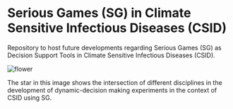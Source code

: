 # Serious Games (SG) in Climate Sensitive Infectious Diseases (CSID)

Repository to host future developments regarding Serious Games (SG) as Decision Support Tools in Climate Sensitive Infectious Diseases (CSID).


![flower](https://github.com/user-attachments/assets/d17dec9f-ac03-4ab6-92e9-88569343c35b)

The star in this image shows the intersection of different disciplines in the development of dynamic-decision making experiments in the context of CSID using SG.
